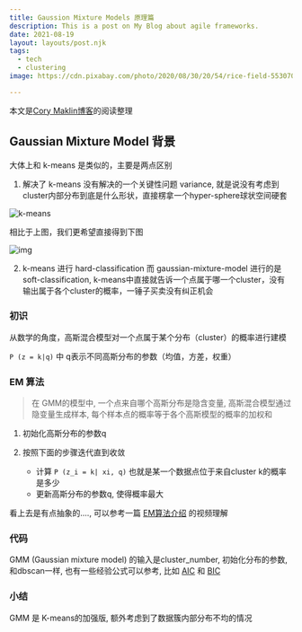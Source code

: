 ```yaml
---
title: Gaussion Mixture Models 原理篇
description: This is a post on My Blog about agile frameworks.
date: 2021-08-19
layout: layouts/post.njk
tags:
  - tech
  - clustering
image: https://cdn.pixabay.com/photo/2020/08/30/20/54/rice-field-5530707_1280.jpg

---
```


本文是[Cory Maklin博客](https://towardsdatascience.com/gaussian-mixture-models-d13a5e915c8e)的阅读整理

## Gaussian Mixture Model 背景

大体上和 k-means 是类似的，主要是两点区别

1. 解决了 k-means 没有解决的一个关键性问题 variance,  就是说没有考虑到cluster内部分布到底是什么形状，直接楞拿一个hyper-sphere球状空间硬套

![k-means](https://gitee.com/skadai/bluebird/raw/master/98e4ff29c28a5125991153407c39a563-20210819111747-e232ef.png)

相比于上图，我们更希望直接得到下图

![img](https://gitee.com/skadai/bluebird/raw/master/a5aca86eb7538b11653de147f364df6c-1-eTAFs5cTUjb_kt-4RgE3uw-c4f628.png)

2. k-means 进行 hard-classification 而 gaussian-mixture-model 进行的是 soft-classification, k-means中直接就告诉一个点属于哪一个cluster，没有输出属于各个cluster的概率，一锤子买卖没有纠正机会

### 初识

从数学的角度，高斯混合模型对一个点属于某个分布（cluster）的概率进行建模

`P (z = k|q)` 中 q表示不同高斯分布的参数（均值，方差，权重） 

### EM 算法

> 在 GMM的模型中, 一个点来自哪个高斯分布是隐含变量, 高斯混合模型通过隐变量生成样本, 每个样本点的概率等于各个高斯模型的概率的加权和

1. 初始化高斯分布的参数q

2. 按照下面的步骤迭代直到收敛

   - 计算 `P (z_i = k| xi, q)` 也就是某一个数据点位于来自cluster k的概率是多少
   - 更新高斯分布的参数q, 使得概率最大

看上去是有点抽象的...., 可以参考一篇 [EM算法介绍](https://www.bilibili.com/video/BV1Mx411o7ti) 的视频理解

### 代码

GMM (Gaussian mixture model) 的输入是cluster_number, 初始化分布的参数, 和dbscan一样, 也有一些经验公式可以参考, 比如 [AIC](https://en.wikipedia.org/wiki/Akaike_information_criterion) 和 [BIC](https://en.wikipedia.org/wiki/Bayesian_information_criterion)

### 小结

GMM 是 K-means的加强版, 额外考虑到了数据簇内部分布不均的情况
